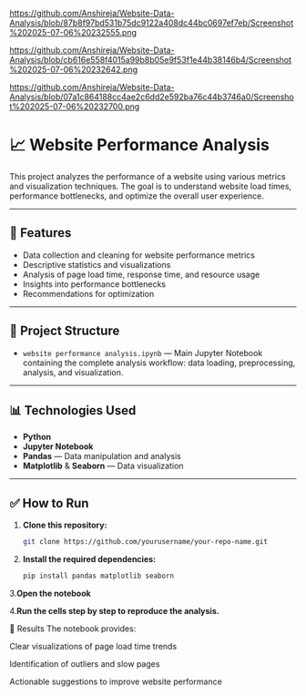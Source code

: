 https://github.com/Anshireja/Website-Data-Analysis/blob/87b8f97bd531b75dc9122a408dc44bc0697ef7eb/Screenshot%202025-07-06%20232555.png

https://github.com/Anshireja/Website-Data-Analysis/blob/cb616e558f4015a99b8b05e9f53f1e44b38146b4/Screenshot%202025-07-06%20232642.png

https://github.com/Anshireja/Website-Data-Analysis/blob/07a1c864188cc4ae2c6dd2e592ba76c44b3746a0/Screenshot%202025-07-06%20232700.png

# 📈 Website Performance Analysis

This project analyzes the performance of a website using various metrics and visualization techniques. The goal is to understand website load times, performance bottlenecks, and optimize the overall user experience.

---

## 🚀 Features

- Data collection and cleaning for website performance metrics
- Descriptive statistics and visualizations
- Analysis of page load time, response time, and resource usage
- Insights into performance bottlenecks
- Recommendations for optimization

---

## 📂 Project Structure

- `website performance analysis.ipynb` — Main Jupyter Notebook containing the complete analysis workflow: data loading, preprocessing, analysis, and visualization.

---

## 📊 Technologies Used

- **Python**
- **Jupyter Notebook**
- **Pandas** — Data manipulation and analysis
- **Matplotlib** & **Seaborn** — Data visualization

---

## ✅ How to Run

1. **Clone this repository:**

   ```bash
   git clone https://github.com/yourusername/your-repo-name.git
2. **Install the required dependencies:**
    ```bash
   pip install pandas matplotlib seaborn
3.**Open the notebook**

4.**Run the cells step by step to reproduce the analysis.**


📌 Results
The notebook provides:

Clear visualizations of page load time trends

Identification of outliers and slow pages

Actionable suggestions to improve website performance
  







